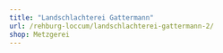 ```yaml
---
title: "Landschlachterei Gattermann"
url: /rehburg-loccum/landschlachterei-gattermann-2/
shop: Metzgerei
---
```

